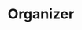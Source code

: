 ---
title: Organizer
conf: <a href="https://siebelschool.illinois.edu/academics/courses/cs591se/" target="_blank">Brett Daniel Software Engineering Seminar</a>
order: 1
---